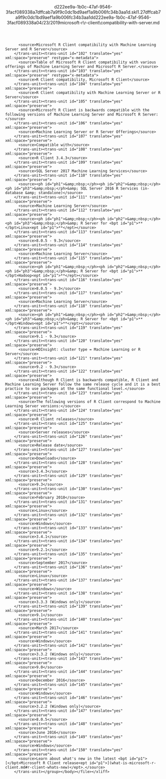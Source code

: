 <?xml version="1.0"?><xliff version="1.2" xmlns="urn:oasis:names:tc:xliff:document:1.2" xmlns:xsi="http://www.w3.org/2001/XMLSchema-instance" xsi:schemaLocation="urn:oasis:names:tc:xliff:document:1.2 xliff-core-1.2-transitional.xsd"><file datatype="xml" original="compatibility-with-server.md" source-language="en-US" target-language="en-US"><header><tool tool-id="mdxliff" tool-name="mdxliff" tool-version="1.0-1931010" tool-company="Microsoft" /><xliffext:skl_file_name xmlns:xliffext="urn:microsoft:content:schema:xliffextensions">d222ee9a-1b0c-47af-9546-3facf089338a7dffcab7a9f9c0dc1bd9aef1a9b006fc34b3aa1d.skl</xliffext:skl_file_name><xliffext:version xmlns:xliffext="urn:microsoft:content:schema:xliffextensions">1.2</xliffext:version><xliffext:ms.openlocfilehash xmlns:xliffext="urn:microsoft:content:schema:xliffextensions">7dffcab7a9f9c0dc1bd9aef1a9b006fc34b3aa1d</xliffext:ms.openlocfilehash><xliffext:ms.sourcegitcommit xmlns:xliffext="urn:microsoft:content:schema:xliffextensions">d222ee9a-1b0c-47af-9546-3facf089338a</xliffext:ms.sourcegitcommit><xliffext:ms.lasthandoff xmlns:xliffext="urn:microsoft:content:schema:xliffextensions">04/23/2019</xliffext:ms.lasthandoff><xliffext:ms.openlocfilepath xmlns:xliffext="urn:microsoft:content:schema:xliffextensions">microsoft-r\r-client\compatibility-with-server.md</xliffext:ms.openlocfilepath></header><body><group id="content" extype="content"><trans-unit id="101" translate="yes" xml:space="preserve" restype="x-metadata">
          <source>Microsoft R Client compatibility with Machine Learning Server and R Server</source>
        </trans-unit><trans-unit id="102" translate="yes" xml:space="preserve" restype="x-metadata">
          <source>Table of Microsoft R Client compatibility with various offerings of Machine Learning Server and Microsoft R Server.</source>
        </trans-unit><trans-unit id="103" translate="yes" xml:space="preserve" restype="x-metadata">
          <source>R Client compatibility, Microsoft R Client</source>
        </trans-unit><trans-unit id="104" translate="yes" xml:space="preserve">
          <source>R Client compatibility with Machine Learning Server or R Server</source>
        </trans-unit><trans-unit id="105" translate="yes" xml:space="preserve">
          <source>Microsoft R Client is backwards compatible with the following versions of Machine Learning Server and Microsoft R Server:</source>
        </trans-unit><trans-unit id="106" translate="yes" xml:space="preserve">
          <source>Machine Learning Server or R Server Offerings</source>
        </trans-unit><trans-unit id="107" translate="yes" xml:space="preserve">
          <source>Compatible with</source>
        </trans-unit><trans-unit id="108" translate="yes" xml:space="preserve">
          <source>R Client 3.4.3</source>
        </trans-unit><trans-unit id="109" translate="yes" xml:space="preserve">
          <source>SQL Server 2017 Machine Learning Services</source>
        </trans-unit><trans-unit id="110" translate="yes" xml:space="preserve">
          <source><ph id="ph1">&amp;nbsp;</ph><ph id="ph2">&amp;nbsp;</ph><ph id="ph3">&amp;nbsp;</ph>&amp; SQL Server 2016 R Services (in-database &amp; standalone)</source>
        </trans-unit><trans-unit id="111" translate="yes" xml:space="preserve">
          <source>Machine Learning Server</source>
        </trans-unit><trans-unit id="112" translate="yes" xml:space="preserve">
          <source><ph id="ph1">&amp;nbsp;</ph><ph id="ph2">&amp;nbsp;</ph><ph id="ph3">&amp;nbsp;</ph>&amp; R Server for <bpt id="p1">**</bpt>Linux<ept id="p1">**</ept></source>
        </trans-unit><trans-unit id="113" translate="yes" xml:space="preserve">
          <source>8.0.5 - 9.3</source>
        </trans-unit><trans-unit id="114" translate="yes" xml:space="preserve">
          <source>Machine Learning Server</source>
        </trans-unit><trans-unit id="115" translate="yes" xml:space="preserve">
          <source><ph id="ph1">&amp;nbsp;</ph><ph id="ph2">&amp;nbsp;</ph><ph id="ph3">&amp;nbsp;</ph>&amp; R Server for <bpt id="p1">**</bpt>Hadoop<ept id="p1">**</ept></source>
        </trans-unit><trans-unit id="116" translate="yes" xml:space="preserve">
          <source>8.0.5 - 9.3</source>
        </trans-unit><trans-unit id="117" translate="yes" xml:space="preserve">
          <source>Machine Learning Server</source>
        </trans-unit><trans-unit id="118" translate="yes" xml:space="preserve">
          <source><ph id="ph1">&amp;nbsp;</ph><ph id="ph2">&amp;nbsp;</ph><ph id="ph3">&amp;nbsp;</ph>&amp; R Server for <bpt id="p1">**</bpt>Windows<ept id="p1">**</ept></source>
        </trans-unit><trans-unit id="119" translate="yes" xml:space="preserve">
          <source>9.1 - 9.3</source>
        </trans-unit><trans-unit id="120" translate="yes" xml:space="preserve">
          <source>HDInsight: cluster type = Machine Learning or R Server</source>
        </trans-unit><trans-unit id="121" translate="yes" xml:space="preserve">
          <source>9.2 - 9.3</source>
        </trans-unit><trans-unit id="122" translate="yes" xml:space="preserve">
          <source>Although R Client is backwards compatible, R Client and Machine Learning Server follow the same release cycle and it is a best practice to use packages at the same functional level.</source>
        </trans-unit><trans-unit id="123" translate="yes" xml:space="preserve">
          <source>The following versions of R Client correspond to Machine Learning Server versions:</source>
        </trans-unit><trans-unit id="124" translate="yes" xml:space="preserve">
          <source>R Client releases</source>
        </trans-unit><trans-unit id="125" translate="yes" xml:space="preserve">
          <source>Server releases</source>
        </trans-unit><trans-unit id="126" translate="yes" xml:space="preserve">
          <source>Release date</source>
        </trans-unit><trans-unit id="127" translate="yes" xml:space="preserve">
          <source>Downloads</source>
        </trans-unit><trans-unit id="128" translate="yes" xml:space="preserve">
          <source>3.4.3</source>
        </trans-unit><trans-unit id="129" translate="yes" xml:space="preserve">
          <source>9.3</source>
        </trans-unit><trans-unit id="130" translate="yes" xml:space="preserve">
          <source>February 2018</source>
        </trans-unit><trans-unit id="131" translate="yes" xml:space="preserve">
          <source>Linux</source>
        </trans-unit><trans-unit id="132" translate="yes" xml:space="preserve">
          <source>Windows</source>
        </trans-unit><trans-unit id="133" translate="yes" xml:space="preserve">
          <source>3.4.1</source>
        </trans-unit><trans-unit id="134" translate="yes" xml:space="preserve">
          <source>9.2.1</source>
        </trans-unit><trans-unit id="135" translate="yes" xml:space="preserve">
          <source>September 2017</source>
        </trans-unit><trans-unit id="136" translate="yes" xml:space="preserve">
          <source>Linux</source>
        </trans-unit><trans-unit id="137" translate="yes" xml:space="preserve">
          <source>Windows</source>
        </trans-unit><trans-unit id="138" translate="yes" xml:space="preserve">
          <source>3.3.3 (Windows only)</source>
        </trans-unit><trans-unit id="139" translate="yes" xml:space="preserve">
          <source>9.1</source>
        </trans-unit><trans-unit id="140" translate="yes" xml:space="preserve">
          <source>March 2017</source>
        </trans-unit><trans-unit id="141" translate="yes" xml:space="preserve">
          <source>Windows</source>
        </trans-unit><trans-unit id="142" translate="yes" xml:space="preserve">
          <source>3.3.2 (Windows only)</source>
        </trans-unit><trans-unit id="143" translate="yes" xml:space="preserve">
          <source>9.0</source>
        </trans-unit><trans-unit id="144" translate="yes" xml:space="preserve">
          <source>December 2016</source>
        </trans-unit><trans-unit id="145" translate="yes" xml:space="preserve">
          <source>Windows</source>
        </trans-unit><trans-unit id="146" translate="yes" xml:space="preserve">
          <source>3.2.2 (Windows only)</source>
        </trans-unit><trans-unit id="147" translate="yes" xml:space="preserve">
          <source>8.0.5</source>
        </trans-unit><trans-unit id="148" translate="yes" xml:space="preserve">
          <source>June 2016</source>
        </trans-unit><trans-unit id="149" translate="yes" xml:space="preserve">
          <source>Windows</source>
        </trans-unit><trans-unit id="150" translate="yes" xml:space="preserve">
          <source>Learn about what's new in the latest <bpt id="p1">[</bpt>Microsoft R Client release<ept id="p1">](what-is-microsoft-r-client.md#r-client-whats-new)</ept>.</source>
        </trans-unit></group></body></file></xliff>
